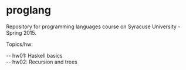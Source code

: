 # proglang

Repository for programming languages course on Syracuse University - Spring 2015.

Topics/hw:

-- hw01: Haskell basics       
-- hw02: Recursion and trees
